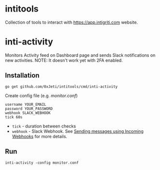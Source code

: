 # intitools
Collection of tools to interact with https://app.intigriti.com website.


# inti-activity
Monitors Activity feed on Dashboard page and sends Slack notifications on new activities.
NOTE: It doesn't work yet with 2FA enabled.
## Installation
```
go get github.com/0xJeti/intitools/cmd/inti-activity
```

Create config file (e.g. *monitor.conf*)
```
username YOUR_EMAIL
password YOUR_PASSWORD
webhook SLACK_WEBHOOK
tick 60s
```
* `tick` - duration between checks
* `webhook` - Slack Webhook. See [Sending messages using Incoming Webhooks](https://api.slack.com/messaging/webhooks) for more details.
## Run
```
inti-activity -config monitor.conf
```
